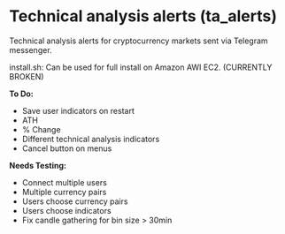 # Technical analysis alerts (ta_alerts)
Technical analysis alerts for cryptocurrency markets sent via Telegram messenger.

install.sh: Can be used for full install on Amazon AWI EC2. (CURRENTLY BROKEN)

<b>To Do:</b>
- Save user indicators on restart
- ATH
- % Change
- Different technical analysis indicators
- Cancel button on menus

<b>Needs Testing:</b>
- Connect multiple users
- Multiple currency pairs
- Users choose currency pairs
- Users choose indicators
- Fix candle gathering for bin size > 30min